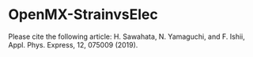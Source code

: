 # OpenMX-StrainvsElec

Please cite the following article:
H. Sawahata, N. Yamaguchi, and F. Ishii,
Appl. Phys. Express, 12, 075009 (2019). 
